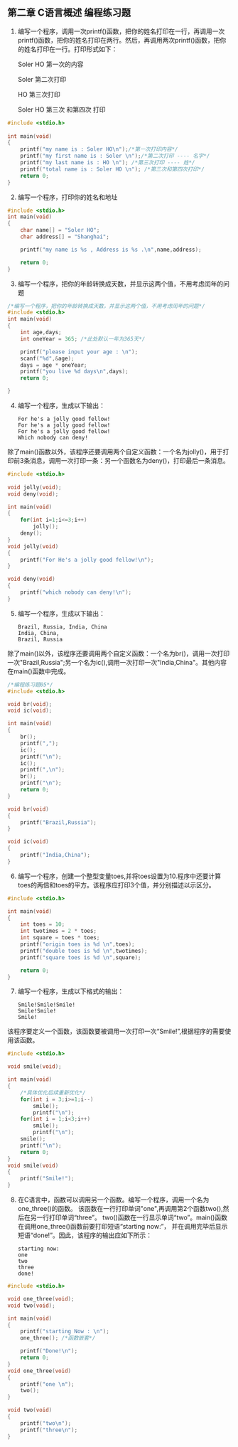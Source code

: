 ## 第二章 C语言概述 编程练习题

1. 编写一个程序，调用一次printf()函数，把你的姓名打印在一行，再调用一次printf()函数，把你的姓名打印在两行。然后，再调用两次printf()函数，把你的姓名打印在一行。打印形式如下：

    Soler HO 第一次的内容

    Soler 第二次打印

    HO 第三次打印

    Soler HO  第三次 和第四次 打印

```c
#include <stdio.h>
  
int main(void)
{
    printf("my name is : Soler HO\n");/*第一次打印内容*/
    printf("my first name is : Soler \n");/*第二次打印 ---- 名字*/
    printf("my last name is : HO \n"); /*第三次打印 ---- 姓*/
    printf("total name is : Soler HO \n"); /*第三次和第四次打印*/
    return 0;
}
```
2. 编写一个程序，打印你的姓名和地址
```c
#include <stdio.h>
int main(void)
{
    char name[] = "Soler HO";
    char address[] = "Shanghai";

    printf("my name is %s , Address is %s .\n",name,address);

    return 0;
}
```
3. 编写一个程序，把你的年龄转换成天数，并显示这两个值，不用考虑闰年的问题
```c
/*编写一个程序，把你的年龄转换成天数，并显示这两个值，不用考虑闰年的问题*/
#include <stdio.h>
int main(void)
{
    int age,days;
    int oneYear = 365; /*此处默认一年为365天*/

    printf("please input your age : \n");
    scanf("%d",&age);
    days = age * oneYear;
    printf("you live %d days\n",days);
    return 0;

}
```

4. 编写一个程序，生成以下输出：
    ```
    For he's a jolly good fellow!
    For he's a jolly good fellow!
    For he's a jolly good fellow!
    Which nobody can deny!
    ```
除了main()函数以外，该程序还要调用两个自定义函数：一个名为jolly()，用于打印前3条消息，调用一次打印一条：另一个函数名为deny()，打印最后一条消息。
```c
#include <stdio.h>
  
void jolly(void);
void deny(void);

int main(void)
{
    for(int i=1;i<=3;i++)
        jolly();
    deny();
}
void jolly(void)
{
    printf("For He's a jolly good fellow!\n");
}

void deny(void)
{
    printf("which nobody can deny!\n");
}
```

 5. 编写一个程序，生成以下输出：
    ```
    Brazil, Russia, India, China
    India, China,
    Brazil, Russia
    ```
除了main()以外，该程序还要调用两个自定义函数：一个名为br()，调用一次打印一次"Brazil,Russia";另一个名为ic(),调用一次打印一次"India,China"。其他内容在main()函数中完成。
```c
/*编程练习题05*/
#include <stdio.h>

void br(void);
void ic(void);

int main(void)
{
    br();
    printf(",");
    ic();
    printf("\n");
    ic();
    printf(",\n");
    br();
    printf("\n");
    return 0;
}

void br(void)
{
    printf("Brazil,Russia");
}

void ic(void)
{
    printf("India,China");
}
```
6. 编写一个程序，创建一个整型变量toes,并将toes设置为10.程序中还要计算toes的两倍和toes的平方。该程序应打印3个值，并分别描述以示区分。
```c
#include <stdio.h>

int main(void)
{
    int toes = 10;
    int twotimes = 2 * toes;
    int square = toes * toes;
    printf("origin toes is %d \n",toes);
    printf("double toes is %d \n",twotimes);
    printf("square toes is %d \n",square);

    return 0;
}
```

7. 编写一个程序，生成以下格式的输出：
    ```
    Smile!Smile!Smile!
    Smile!Smile!
    Smile!
    ```
该程序要定义一个函数，该函数要被调用一次打印一次“Smile!”,根据程序的需要使用该函数。
```c
#include <stdio.h>

void smile(void);

int main(void)
{
    /*具体优化后续重新优化*/
    for(int i = 3;i>=1;i--)
        smile();
        printf("\n");
    for(int i = 1;i<3;i++)
        smile();
        printf("\n");
    smile();
    printf("\n");
    return 0;
}
void smile(void)
{
    printf("Smile!");
}
```
8. 在C语言中，函数可以调用另一个函数。编写一个程序，调用一个名为one_three()的函数。
该函数在一行打印单词"one",再调用第2个函数two(),然后在另一行打印单词“three”。
two()函数在一行显示单词“two”。main()函数在调用one_three()函数前要打印短语“starting now:”，
并在调用完毕后显示短语“done!”。因此，该程序的输出应如下所示：
    ```
    starting now:
    one
    two
    three
    done!
    ```
```c
#include <stdio.h>

void one_three(void);
void two(void);

int main(void)
{
    printf("starting Now : \n");
    one_three(); /*函数嵌套*/

    printf("Done!\n");
    return 0;
}
void one_three(void)
{
    printf("one \n");
    two();
}

void two(void)
{
    printf("two\n");
    printf("three\n");
}
```